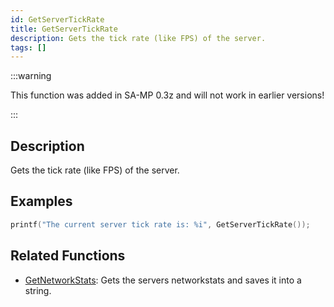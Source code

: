 ```yaml
---
id: GetServerTickRate
title: GetServerTickRate
description: Gets the tick rate (like FPS) of the server.
tags: []
---
```


:::warning

This function was added in SA-MP 0.3z and will not work in earlier versions!

:::

## Description

Gets the tick rate (like FPS) of the server.

## Examples

```c
printf("The current server tick rate is: %i", GetServerTickRate());
```

## Related Functions

- [GetNetworkStats](GetNetworkStats): Gets the servers networkstats and saves it into a string.
